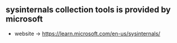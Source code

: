 ## sysinternals collection tools is provided by microsoft 
* website -> https://learn.microsoft.com/en-us/sysinternals/

